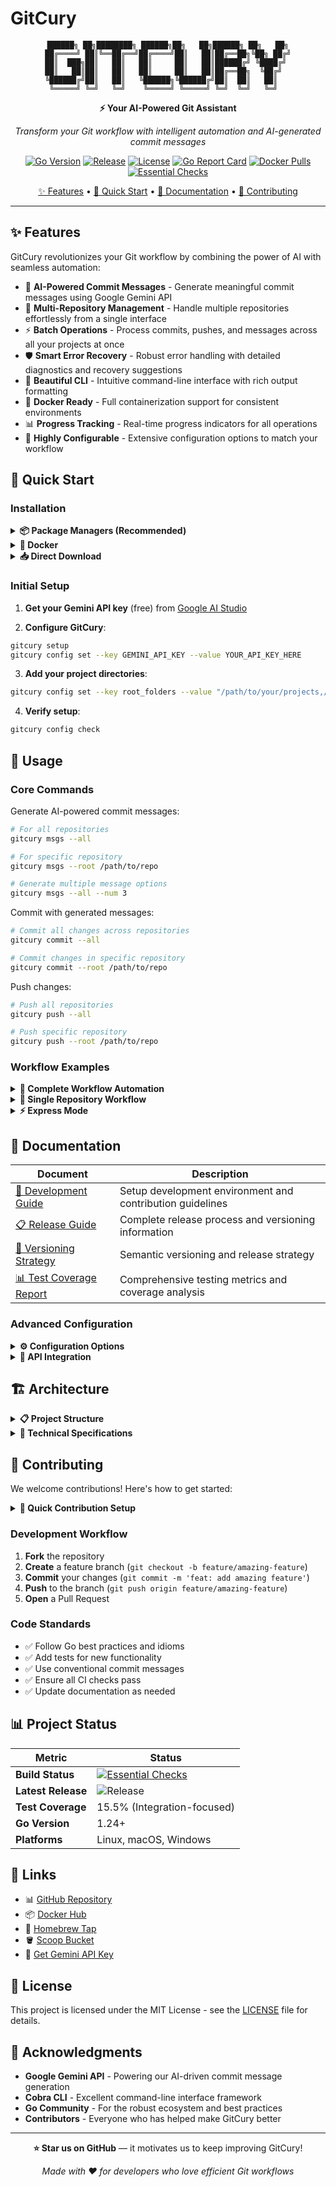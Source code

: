 # GitCury

<div align="center">

```
██████╗ ██╗████████╗ ██████╗██╗   ██╗██████╗ ██╗   ██╗
██╔════╝ ██║╚══██╔══╝██╔════╝██║   ██║██╔══██╗╚██╗ ██╔╝
██║  ███╗██║   ██║   ██║     ██║   ██║██████╔╝ ╚████╔╝ 
██║   ██║██║   ██║   ██║     ██║   ██║██╔══██╗  ╚██╔╝  
╚██████╔╝██║   ██║   ╚██████╗╚██████╔╝██║  ██║   ██║   
 ╚═════╝ ╚═╝   ╚═╝    ╚═════╝ ╚═════╝ ╚═╝  ╚═╝   ╚═╝   
```

**⚡ Your AI-Powered Git Assistant**

*Transform your Git workflow with intelligent automation and AI-generated commit messages*

[![Go Version](https://img.shields.io/badge/go-%3E%3D1.24-blue.svg)](https://golang.org/dl/)
[![Release](https://img.shields.io/github/v/release/lakshyajain-0291/GitCury)](https://github.com/lakshyajain-0291/GitCury/releases)
[![License](https://img.shields.io/github/license/lakshyajain-0291/GitCury)](./LICENSE)
[![Go Report Card](https://goreportcard.com/badge/github.com/lakshyajain-0291/GitCury)](https://goreportcard.com/report/github.com/lakshyajain-0291/GitCury)
[![Docker Pulls](https://img.shields.io/docker/pulls/lakshyajain1503/gitcury)](https://hub.docker.com/r/lakshyajain1503/gitcury)
[![Essential Checks](https://github.com/lakshyajain-0291/GitCury/actions/workflows/essential-checks.yml/badge.svg)](https://github.com/lakshyajain-0291/GitCury/actions)

[✨ Features](#features) • [🚀 Quick Start](#quick-start) • [📖 Documentation](#documentation) • [🤝 Contributing](#contributing)

</div>

---

## ✨ Features

GitCury revolutionizes your Git workflow by combining the power of AI with seamless automation:

- 🧠 **AI-Powered Commit Messages** - Generate meaningful commit messages using Google Gemini API
- 🎯 **Multi-Repository Management** - Handle multiple repositories effortlessly from a single interface
- ⚡ **Batch Operations** - Process commits, pushes, and messages across all your projects at once
- 🛡️ **Smart Error Recovery** - Robust error handling with detailed diagnostics and recovery suggestions
- 🎨 **Beautiful CLI** - Intuitive command-line interface with rich output formatting
- 🐳 **Docker Ready** - Full containerization support for consistent environments
- 📊 **Progress Tracking** - Real-time progress indicators for all operations
- 🔧 **Highly Configurable** - Extensive configuration options to match your workflow

## 🚀 Quick Start

### Installation

<details>
<summary><strong>📦 Package Managers (Recommended)</strong></summary>

#### Homebrew (macOS & Linux)
```bash
brew tap lakshyajain-0291/gitcury
brew install gitcury
```

#### Scoop (Windows)
```powershell
scoop bucket add gitcury https://github.com/lakshyajain-0291/GitCury-Scoop-Bucket.git
scoop install gitcury
```

#### Go Install
```bash
go install github.com/lakshyajain-0291/gitcury@latest
export PATH=$PATH:$(go env GOPATH)/bin
gitcury -h
```

</details>

<details>
<summary><strong>🐳 Docker</strong></summary>

```bash
# Pull the latest image
docker pull lakshyajain1503/gitcury:latest

# Run GitCury in a container
docker run -it --rm \
  -v "$(pwd):/app/data" \
  -v "$HOME/.gitconfig:/home/gitcuryuser/.gitconfig:ro" \
  -v "$HOME/.gitcury:/home/gitcuryuser/.gitcury" \
  lakshyajain1503/gitcury:latest --help
```

</details>

<details>
<summary><strong>📥 Direct Download</strong></summary>

Download pre-built binaries from our [releases page](https://github.com/lakshyajain-0291/GitCury/releases/latest) for:
- Linux (x86_64, ARM64)
- macOS (Intel, Apple Silicon)
- Windows (x86_64, ARM64)

</details>

### Initial Setup

1. **Get your Gemini API key** (free) from [Google AI Studio](https://aistudio.google.com/app/apikey)

2. **Configure GitCury**:
```bash
gitcury setup
gitcury config set --key GEMINI_API_KEY --value YOUR_API_KEY_HERE
```

3. **Add your project directories**:
```bash
gitcury config set --key root_folders --value "/path/to/your/projects,/path/to/other/projects"
```

4. **Verify setup**:
```bash
gitcury config check
```

## 🎯 Usage

### Core Commands

Generate AI-powered commit messages:
```bash
# For all repositories
gitcury msgs --all

# For specific repository
gitcury msgs --root /path/to/repo

# Generate multiple message options
gitcury msgs --all --num 3
```

Commit with generated messages:
```bash
# Commit all changes across repositories
gitcury commit --all

# Commit changes in specific repository
gitcury commit --root /path/to/repo
```

Push changes:
```bash
# Push all repositories
gitcury push --all

# Push specific repository
gitcury push --root /path/to/repo
```

### Workflow Examples

<details>
<summary><strong>🔄 Complete Workflow Automation</strong></summary>

**Workflow Visualization:**

```mermaid
graph TD
    START[Start GitCury] --> SCAN[Scan Repositories]
    SCAN --> ANALYZE[Analyze Changes]
    ANALYZE --> GENERATE[Generate AI Messages]
    
    GENERATE --> REVIEW{Review Messages}
    REVIEW -->|Approve| COMMIT[Commit Changes]
    REVIEW -->|Regenerate| GENERATE
    
    COMMIT --> BATCH[Batch Process]
    BATCH --> PUSH[Push to Remote]
    PUSH --> COMPLETE[Workflow Complete]
    
    subgraph "Multi-Repository Processing"
        REPO1[Repository 1]
        REPO2[Repository 2]
        REPO3[Repository N...]
    end
    
    BATCH --> REPO1
    BATCH --> REPO2
    BATCH --> REPO3
    
    subgraph "AI Processing"
        CONTEXT[Build Context]
        GEMINI[Gemini API]
        CLUSTER[Apply Clustering]
    end
    
    GENERATE --> CONTEXT
    CONTEXT --> GEMINI
    GEMINI --> CLUSTER
    CLUSTER --> REVIEW
```

```bash
# 1. Generate commit messages for all projects
gitcury msgs --all --num 2

# 2. Review and commit changes
gitcury commit --all

# 3. Push all changes
gitcury push --all
```

**Process Flow:**
1. **Analysis** - GitCury scans all configured repositories
2. **AI Generation** - Gemini API creates contextual commit messages
3. **Review** - User reviews generated messages
4. **Batch Commit** - All repositories committed simultaneously
5. **Push** - Changes pushed to remote repositories

</details>

<details>
<summary><strong>🎯 Single Repository Workflow</strong></summary>

```bash
# Navigate to your project
cd /path/to/your/project

# Generate commit messages
gitcury msgs --root .

# Commit with AI-generated message
gitcury commit --root .

# Push changes
gitcury push --root .
```

</details>

<details>
<summary><strong>⚡ Express Mode</strong></summary>

```bash
# One-liner for quick commits (using aliases)
gc msgs --all && gc commit --all && gc push --all
```

</details>

## 📖 Documentation

| Document | Description |
|----------|-------------|
| [🔧 Development Guide](./DEVELOPMENT.md) | Setup development environment and contribution guidelines |
| [📋 Release Guide](./RELEASE_GUIDE.md) | Complete release process and versioning information |
| [🔄 Versioning Strategy](./VERSIONING.md) | Semantic versioning and release strategy |
| [📊 Test Coverage Report](./COVERAGE_REPORT.md) | Comprehensive testing metrics and coverage analysis |

### Advanced Configuration

<details>
<summary><strong>⚙️ Configuration Options</strong></summary>

**Configuration Flow:**

```mermaid
flowchart TD
    START[Application Start] --> LOAD[Load Config]
    LOAD --> CHECK{Config Exists?}
    CHECK -->|No| SETUP[Interactive Setup]
    CHECK -->|Yes| VALIDATE[Validate Config]
    
    SETUP --> APIKEY[Request API Key]
    APIKEY --> FOLDERS[Configure Root Folders]
    FOLDERS --> ALIASES[Set Custom Aliases]
    ALIASES --> SAVE[Save Configuration]
    
    VALIDATE --> VALID{Valid?}
    VALID -->|No| ERROR[Show Errors]
    VALID -->|Yes| READY[Ready to Use]
    
    ERROR --> REPAIR[Auto-Repair Attempt]
    REPAIR --> MANUAL[Manual Fix Required]
    
    SAVE --> READY
    MANUAL --> READY
    
    subgraph "Config Structure"
        JSON[config.json]
        ENV[Environment Variables]
        PROFILES[Multiple Profiles]
    end
    
    READY --> JSON
    READY --> ENV
    READY --> PROFILES
```

GitCury supports extensive configuration through `~/.gitcury/config.json`:

```json
{
  "gemini_api_key": "your-api-key",
  "root_folders": ["/path/to/project1", "/path/to/project2"],
  "default_commit_count": 3,
  "auto_push": false,
  "clustering": {
    "enabled": true,
    "similarity_threshold": 0.8
  },
  "aliases": {
    "commit": "seal",
    "push": "deploy",
    "msgs": "getmsgs"
  }
}
```

**Key Configuration Features:**
- 🎛️ **Clustering** - Group similar changes for better commit organization
- 🚀 **Auto-push** - Automatically push after successful commits
- 📝 **Custom Aliases** - Personalize command names to match your workflow
- 🎯 **Smart Defaults** - Sensible defaults that work out of the box

**Configuration Management:**
- **Validation** - Automatic configuration validation on startup
- **Migration** - Seamless config updates between versions
- **Environment Variables** - Override settings via environment variables
- **Multiple Profiles** - Support for different configuration profiles

</details>

<details>
<summary><strong>🔌 API Integration</strong></summary>

**AI Integration Flow:**

```mermaid
sequenceDiagram
    participant User
    participant CLI
    participant Core
    participant Gemini as Gemini API
    participant Git
    
    User->>CLI: gitcury msgs --all
    CLI->>Core: ProcessMsgGeneration()
    Core->>Git: AnalyzeChanges()
    Git-->>Core: ChangesContext
    
    loop For each repository
        Core->>Gemini: GenerateCommitMessage(context)
        Gemini-->>Core: AI-Generated Messages
        Core->>Core: ApplyClustering()
        Core->>Core: ValidateMessages()
    end
    
    Core-->>CLI: FormattedResults
    CLI-->>User: Display Messages
    
    Note over Gemini: Rate limiting & caching applied
    Note over Core: Batch processing optimization
```

GitCury integrates with Google Gemini API for intelligent commit message generation:

- **Contextual Analysis** - Analyzes code changes to understand intent
- **Multiple Options** - Generates several commit message variations
- **Best Practices** - Follows conventional commit standards
- **Smart Categorization** - Automatically detects feature, fix, docs, etc.

**Integration Features:**
- **Rate Limiting**: Intelligent API call management
- **Error Handling**: Graceful fallbacks and retry mechanisms  
- **Caching**: Optimized performance with response caching
- **Batch Processing**: Efficient handling of multiple repositories

</details>

## 🏗️ Architecture

<details>
<summary><strong>📋 Project Structure</strong></summary>

```
GitCury/
├── cmd/                    # CLI commands and interface
├── core/                   # Core business logic
├── config/                 # Configuration management
├── git/                    # Git operations and integration
├── utils/                  # Utility functions and helpers
├── interfaces/             # Interface definitions
├── tests/                  # Comprehensive test suite
├── assets/                 # Project assets and documentation
└── docs/                   # Additional documentation
```

**System Architecture Diagram:**

```mermaid
graph TB
    subgraph "CLI Layer"
        CMD[cmd/]
        ROOT[root.go]
        MSGS[msgs.go]
        COMMIT[commit.go]
        PUSH[push.go]
    end
    
    subgraph "Core Layer"
        CORE[core/]
        CORE_MSGS[msgs.go]
        CORE_COMMIT[commit.go]
        CORE_PUSH[push.go]
    end
    
    subgraph "Service Layer"
        GIT[git/]
        UTILS[utils/]
        CONFIG[config/]
        DI[di/]
    end
    
    subgraph "Integration Layer"
        INTERFACES[interfaces/]
        GEMINI[gemini.go]
        API[api/]
    end
    
    subgraph "External Services"
        GEMINI_API[Google Gemini API]
        GIT_REPOS[Git Repositories]
    end
    
    CMD --> CORE
    CORE --> GIT
    CORE --> UTILS
    CORE --> CONFIG
    INTERFACES --> GEMINI_API
    GIT --> GIT_REPOS
    UTILS --> INTERFACES
    DI --> INTERFACES
```

The architecture follows a modular design with clear separation of concerns:
- **CLI Layer** (`cmd/`) - User interface and command handling
- **Core Layer** (`core/`) - Business logic and workflows
- **Service Layer** (`git/`, `utils/`) - Git operations and utilities
- **Integration Layer** (`interfaces/`) - External API integrations
- **Configuration Layer** (`config/`) - Settings and user preferences

</details>

<details>
<summary><strong>🔧 Technical Specifications</strong></summary>

**System Component Overview:**

```mermaid
graph LR
    subgraph "Application Core"
        CLI[CLI Interface<br/>Cobra Framework]
        CORE[Business Logic<br/>Core Package]
        CONFIG[Configuration<br/>JSON/YAML]
    end
    
    subgraph "AI Integration"
        GEMINI[Gemini API<br/>Client]
        AI_PROC[Message Generation<br/>Processing]
        CONTEXT[Code Analysis<br/>Context Builder]
    end
    
    subgraph "Git Operations"
        GIT_CLIENT[Git Client<br/>Operations]
        MULTI_REPO[Multi-Repository<br/>Manager]
        BATCH[Batch Processing<br/>Worker Pool]
    end
    
    subgraph "Infrastructure"
        ERROR[Error Recovery<br/>System]
        PROGRESS[Progress Tracking<br/>Real-time]
        LOGGING[Logging<br/>Structured]
    end
    
    CLI --> CORE
    CORE --> GEMINI
    CORE --> GIT_CLIENT
    GEMINI --> AI_PROC
    AI_PROC --> CONTEXT
    GIT_CLIENT --> MULTI_REPO
    MULTI_REPO --> BATCH
    CORE --> ERROR
    CORE --> PROGRESS
    ERROR --> LOGGING
```

**Technical Stack:**
- **Language**: Go 1.24+
- **CLI Framework**: Cobra
- **AI Integration**: Google Gemini API
- **Architecture**: Modular, dependency-injected design
- **Testing**: 15.5% integration coverage with end-to-end validation
- **Platforms**: Cross-platform (Linux, macOS, Windows)
- **Deployment**: Multi-channel distribution (Homebrew, Scoop, Docker, Direct)

**Key Components:**
- **Dependency Injection**: Clean architecture with interface-based design
- **Worker Pool**: Concurrent processing for multi-repository operations
- **Error Recovery**: Advanced error handling with context and suggestions
- **Progress Tracking**: Real-time feedback for long-running operations
- **Configuration Management**: Flexible JSON-based configuration system

</details>

## 🤝 Contributing

We welcome contributions! Here's how to get started:

<details>
<summary><strong>🚀 Quick Contribution Setup</strong></summary>

**Development Setup Flow:**

```mermaid
graph TD
    FORK[Fork Repository] --> CLONE[Clone Locally]
    CLONE --> DEPS[Install Dependencies]
    DEPS --> ENV[Setup Dev Environment]
    ENV --> TEST[Run Tests]
    TEST --> BUILD[Build & Test]
    BUILD --> READY[Ready to Contribute]
    
    subgraph "Development Cycle"
        BRANCH[Create Feature Branch]
        CODE[Write Code]
        TEST_LOCAL[Test Locally]
        COMMIT_LOCAL[Commit Changes]
        PUSH_BRANCH[Push Branch]
        PR[Create Pull Request]
    end
    
    READY --> BRANCH
    BRANCH --> CODE
    CODE --> TEST_LOCAL
    TEST_LOCAL --> COMMIT_LOCAL
    COMMIT_LOCAL --> PUSH_BRANCH
    PUSH_BRANCH --> PR
    
    subgraph "CI/CD Pipeline"
        CI_BUILD[CI Build]
        CI_TEST[CI Tests]
        CODE_REVIEW[Code Review]
        MERGE[Merge to Main]
    end
    
    PR --> CI_BUILD
    CI_BUILD --> CI_TEST
    CI_TEST --> CODE_REVIEW
    CODE_REVIEW --> MERGE
```

```bash
# 1. Fork and clone the repository
git clone https://github.com/your-username/GitCury.git
cd GitCury

# 2. Install dependencies
go mod download

# 3. Set up development environment
make install

# 4. Run tests
make test

# 5. Build and test locally
make build
./gitcury --help
```

</details>

### Development Workflow

1. **Fork** the repository
2. **Create** a feature branch (`git checkout -b feature/amazing-feature`)
3. **Commit** your changes (`git commit -m 'feat: add amazing feature'`)
4. **Push** to the branch (`git push origin feature/amazing-feature`)
5. **Open** a Pull Request

### Code Standards

- ✅ Follow Go best practices and idioms
- ✅ Add tests for new functionality
- ✅ Use conventional commit messages
- ✅ Ensure all CI checks pass
- ✅ Update documentation as needed

## 📊 Project Status

| Metric | Status |
|--------|--------|
| **Build Status** | [![Essential Checks](https://github.com/lakshyajain-0291/GitCury/actions/workflows/essential-checks.yml/badge.svg)](https://github.com/lakshyajain-0291/GitCury/actions) |
| **Latest Release** | ![Release](https://img.shields.io/github/v/release/lakshyajain-0291/GitCury) |
| **Test Coverage** | 15.5% (Integration-focused) |
| **Go Version** | 1.24+ |
| **Platforms** | Linux, macOS, Windows |

## 🔗 Links

- 📊 [GitHub Repository](https://github.com/lakshyajain-0291/GitCury)
- 📦 [Docker Hub](https://hub.docker.com/r/lakshyajain1503/gitcury)
- 🍺 [Homebrew Tap](https://github.com/lakshyajain-0291/homebrew-gitcury)
- 🪣 [Scoop Bucket](https://github.com/lakshyajain-0291/GitCury-Scoop-Bucket)
- 🔑 [Get Gemini API Key](https://aistudio.google.com/app/apikey)

## 📄 License

This project is licensed under the MIT License - see the [LICENSE](./LICENSE) file for details.

## 🙏 Acknowledgments

- **Google Gemini API** - Powering our AI-driven commit message generation
- **Cobra CLI** - Excellent command-line interface framework
- **Go Community** - For the robust ecosystem and best practices
- **Contributors** - Everyone who has helped make GitCury better

---

<div align="center">

**⭐ Star us on GitHub** — it motivates us to keep improving GitCury!

*Made with ❤️ for developers who love efficient Git workflows*

</div>
